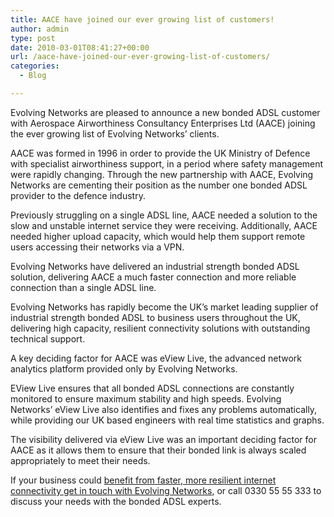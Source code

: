 ```yaml
---
title: AACE have joined our ever growing list of customers!
author: admin
type: post
date: 2010-03-01T08:41:27+00:00
url: /aace-have-joined-our-ever-growing-list-of-customers/
categories:
  - Blog

---
```

Evolving Networks are pleased to announce a new bonded ADSL customer with Aerospace Airworthiness Consultancy Enterprises Ltd (AACE) joining the ever growing list of Evolving Networks’ clients.

AACE was formed in 1996 in order to provide the UK Ministry of Defence with specialist airworthiness support, in a period where safety management were rapidly changing. Through the new partnership with AACE, Evolving Networks are cementing their position as the number one bonded ADSL provider to the defence industry.

Previously struggling on a single ADSL line, AACE needed a solution to the slow and unstable internet service they were receiving. Additionally, AACE needed higher upload capacity, which would help them support remote users accessing their networks via a VPN.

Evolving Networks have delivered an industrial strength bonded ADSL solution, delivering AACE a much faster connection and more reliable connection than a single ADSL line. 

Evolving Networks has rapidly become the UK’s market leading supplier of industrial strength bonded ADSL to business users throughout the UK, delivering high capacity, resilient connectivity solutions with outstanding technical support.

A key deciding factor for AACE was eView Live, the advanced network analytics platform provided only by Evolving Networks. 

EView Live ensures that all bonded ADSL connections are constantly monitored to ensure maximum stability and high speeds. Evolving Networks’ eView Live also identifies and fixes any problems automatically, while providing our UK based engineers with real time statistics and graphs. 

The visibility delivered via eView Live was an important deciding factor for AACE as it allows them to ensure that their bonded link is always scaled appropriately to meet their needs.

If your business could [benefit from faster, more resilient internet connectivity get in touch with Evolving Networks][1], or call 0330 55 55 333 to discuss your needs with the bonded ADSL experts.

 [1]: /contact-us/